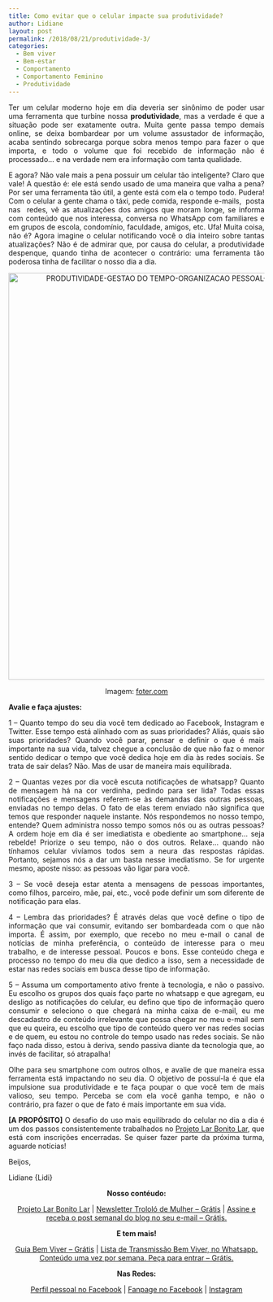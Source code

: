 ```yaml
---
title: Como evitar que o celular impacte sua produtividade?
author: Lidiane
layout: post
permalink: /2018/08/21/produtividade-3/
categories:
  - Bem viver
  - Bem-estar
  - Comportamento
  - Comportamento Feminino
  - Produtividade
---
```

<p align="justify">
  Ter um celular moderno hoje em dia deveria ser sinônimo de poder usar uma ferramenta que turbine nossa <strong>produtividade</strong>, mas a verdade é que a situação pode ser exatamente outra. Muita gente passa tempo demais online, se deixa bombardear por um volume assustador de informação, acaba sentindo sobrecarga porque sobra menos tempo para fazer o que importa, e todo o volume que foi recebido de informação não é processado… e na verdade nem era informação com tanta qualidade.
</p>

<p align="justify">
  E agora? Não vale mais a pena possuir um celular tão inteligente? Claro que vale! A questão é: ele está sendo usado de uma maneira que valha a pena? Por ser uma ferramenta tão útil, a gente está com ela o tempo todo. Pudera! Com o celular a gente chama o táxi, pede comida, responde e-mails,  posta nas  redes, vê as atualizações dos amigos que moram longe, se informa com conteúdo que nos interessa, conversa no WhatsApp com familiares e em grupos de escola, condomínio, faculdade, amigos, etc. Ufa! Muita coisa, não é? Agora imagine o celular notificando você o dia inteiro sobre tantas atualizações? Não é de admirar que, por causa do celular, a produtividade despenque, quando tinha de acontecer o contrário: uma ferramenta tão poderosa tinha de facilitar o nosso dia a dia.
</p>

<p align="center">
  <img class="alignnone size-full wp-image-14684" src="https://www.trololodemulher.com.br/2018/08/PRODUTIVIDADE-GESTAO-DO-TEMPO-ORGANIZACAO-PESSOAL-VIDA-SIMPLES-BEM-VIVER-BLOG.jpg" alt="PRODUTIVIDADE-GESTAO DO TEMPO-ORGANIZACAO PESSOAL- VIDA SIMPLES - BEM VIVER-BLOG" width="800" height="800" />
</p>

<p align="center">
  Imagem: <a href="https://foter.com/" target="_blank" rel="noopener noreferrer">foter.com</a>
</p>

<p align="justify">
  <strong>Avalie e faça ajustes:</strong>
</p>

<p align="justify">
  1 – Quanto tempo do seu dia você tem dedicado ao Facebook, Instagram e Twitter. Esse tempo está alinhado com as suas prioridades? Aliás, quais são suas prioridades? Quando você parar, pensar e definir o que é mais importante na sua vida, talvez chegue a conclusão de que não faz o menor sentido dedicar o tempo que você dedica hoje em dia às redes sociais. Se trata de sair delas? Não. Mas de usar de maneira mais equilibrada.
</p>

<p align="justify">
  2 – Quantas vezes por dia você escuta notificações de whatsapp? Quanto de mensagem há na cor verdinha, pedindo para ser lida? Todas essas notificações e mensagens referem-se às demandas das outras pessoas, enviadas no tempo delas. O fato de elas terem enviado não significa que temos que responder naquele instante. Nós respondemos no nosso tempo, entende? Quem administra nosso tempo somos nós ou as outras pessoas? A ordem hoje em dia é ser imediatista e obediente ao smartphone… seja rebelde! Priorize o seu tempo, não o dos outros. Relaxe… quando não tínhamos celular vivíamos todos sem a neura das respostas rápidas. Portanto, sejamos nós a dar um basta nesse imediatismo. Se for urgente mesmo, aposte nisso: as pessoas vão ligar para você.
</p>

<p align="justify">
  3 – Se você deseja estar atenta a mensagens de pessoas importantes, como filhos, parceiro, mãe, pai, etc., você pode definir um som diferente de notificação para elas.
</p>

<p align="justify">
  4 – Lembra das prioridades? É através delas que você define o tipo de informação que vai consumir, evitando ser bombardeada com o que não importa. É assim, por exemplo, que recebo no meu e-mail o canal de notícias de minha preferência, o conteúdo de interesse para o meu trabalho, e de interesse pessoal. Poucos e bons. Esse conteúdo chega e processo no tempo do meu dia que dedico a isso, sem a necessidade de estar nas redes sociais em busca desse tipo de informação.
</p>

<p align="justify">
  5 – Assuma um comportamento ativo frente à tecnologia, e não o passivo. Eu escolho os grupos dos quais faço parte no whatsapp e que agregam, eu desligo as notificações do celular, eu defino que tipo de informação quero consumir e seleciono o que chegará na minha caixa de e-mail, eu me descadastro de conteúdo irrelevante que possa chegar no meu e-mail sem que eu queira, eu escolho que tipo de conteúdo quero ver nas redes socias e de quem, eu estou no controle do tempo usado nas redes sociais. Se não faço nada disso, estou à deriva, sendo passiva diante da tecnologia que, ao invés de facilitar, só atrapalha!
</p>

<p align="justify">
  Olhe para seu smartphone com outros olhos, e avalie de que maneira essa ferramenta está impactando no seu dia. O objetivo de possuí-la é que ela impulsione sua produtividade e te faça poupar o que você tem de mais valioso, seu tempo. Perceba se com ela você ganha tempo, e não o contrário, pra fazer o que de fato é mais importante em sua vida.
</p>

<p align="justify">
  <strong>[A PROPÓSITO]</strong> O desafio do uso mais equilibrado do celular no dia a dia é um dos passos consistentemente trabalhados no <a href="http://www.trololodemulher.com.br/projeto-lar-bonito-lar/" target="_blank" rel="noopener noreferrer">Projeto Lar Bonito Lar</a>, que está com inscrições encerradas. Se quiser fazer parte da próxima turma, aguarde notícias!
</p>

<p align="justify">
  Beijos,
</p>

<p align="justify">
  Lidiane {Lidi}
</p>

<p align="center">
  <strong>Nosso contéudo:</strong>
</p>

<p align="center">
  <a href="http://www.trololodemulher.com.br/projeto-lar-bonito-lar/" target="_blank" rel="noopener noreferrer">Projeto Lar Bonito Lar</a> | <a href="http://www.trololodemulher.com.br/2018/02/28/newsletter/" target="_blank" rel="noopener noreferrer">Newsletter Trololó de Mulher – Grátis</a> | <a href="https://feedburner.google.com/fb/a/mailverify?uri=blogBichaFemea&loc=en_US" target="_blank" rel="noopener noreferrer">Assine e receba o post semanal do blog no seu e-mail – Grátis.</a>
</p>

<p align="center">
  <strong>E tem mais!</strong>
</p>

<p align="center">
  <a href="http://www.trololodemulher.com.br/2018/03/09/bem-viver/" target="_blank" rel="noopener noreferrer">Guia Bem Viver – Grátis</a> | <a href="https://api.whatsapp.com/send?1=pt_BR&phone=5581995307307" target="_blank" rel="noopener noreferrer">Lista de Transmissão Bem Viver, no Whatsapp. Conteúdo uma vez por semana. Peça para entrar – Grátis.</a>
</p>

<p align="center">
  <strong>Nas Redes:</strong>
</p>

<p align="center">
  <a href="https://www.facebook.com/lidiane.vasconcelos.94" target="_blank" rel="noopener noreferrer">Perfil pessoal no Facebook</a> | <a href="https://www.facebook.com/TrololoMulher/" target="_blank" rel="noopener noreferrer">Fanpage no Facebook</a> | <a href="https://www.instagram.com/trololodemulher/" target="_blank" rel="noopener noreferrer">Instagram</a>
</p>

<p align="justify">